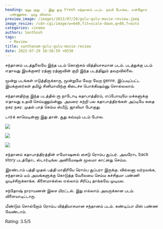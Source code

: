 ```yaml
---
heading: குலு குலு  - இது ஒரு Fresh சந்தானம் படம். நம்பி போங்க, என்ஜோய்
  பண்ணுங்க. முழு விவரம்.
preview_image: /images/2022/07/29/gulu-gulu-movie-review.jpeg
image_resize: /cdn-cgi/image/w=640,fit=scale-down,q=80,f=auto
categories: cinema
authors: Santhosh
tags:
  - Review
title: santhanam-gulu-gulu-movie-review
date: 2022-07-29 10:58:59 +0530
---
```

சந்தானம் படத்துலையே இந்த படம் கொஞ்சம் வித்தியாசமான படம். படத்துக்கு படம் எதாவது   இயக்குனர்  ரத்னா ரத்னாவின் குறி இந்த படத்திலும் தவறவில்லை.

மூன்று படங்கள் எடுத்திருக்காரு, மூன்றுமே வேற வேற genre. இப்படிப்பட்ட இயக்குனர்கள் தமிழ் சினிமாவிற்கு கிடைச்ச பொக்கிஷம்னு சொல்லலாம்.

சந்தானதிற்கு இந்த படத்தில் ரூ நாடோடி கதாபாத்திரம், எப்போவுமே மக்களுக்கு எதாவது உதவி செய்யணும்ன்னு. அவரை சுற்றி பல கதாபாத்திரங்கள் அப்டியே கதை நகர நகர. முதல் பாத் செம்ம ஸ்பீடு, ஜாலியா போகுது. 

டார்க் காமெடின்னா இது தான். சூது கவ்வும் படம் போல.

![](/images/2022/07/29/gulu-gulu-review-1.jpeg)

![](/images/2022/07/29/gulu-gulu-review.jpeg)

![](/images/2022/07/29/gulu-gulu-review-2.jpeg)

சந்தானம் கதாபாத்திரத்தின் எமோஷனல் சைடு ரொம்ப சூப்பர். அவரோட back story படத்தோட ஸ்டார்டிங்ல அனிமேஷன் மூலமா காட்னது செம்ம.

இரண்டாம் பத்தி முதல் பத்தி மாதிரியே ரொம்ப சூப்பரா இருக்கு. வில்லனா வர்றவங்க, சந்தானம் டீம் அவங்களுக்கு கொடுத்த வேலையை செம்ம கச்சிதமா பண்ணி முடிச்சிருக்காங்க. கிளைமாக்ஸ்ல எல்லாம் சிரிப்பு தாங்கவே முடியல. 

சந்தோஷ் நாராயணன் இசை மிரட்டல். இது எல்லாம் அவருக்கான படம். விளையாடிட்டாரு. 

மீண்டும் சொல்றோம் ரொம்ப வித்தியாசமான சந்தானம் படம். கண்டிப்பா மிஸ் பண்ண வேண்டாம்.

Rating: 3.5/5